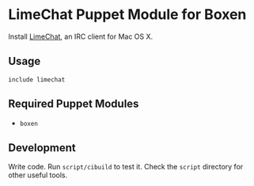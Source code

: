 # LimeChat Puppet Module for Boxen

Install [LimeChat](http://limechat.net/mac/), an IRC client for Mac OS X.

## Usage

```puppet
include limechat
```

## Required Puppet Modules

* `boxen`

## Development

Write code. Run `script/cibuild` to test it. Check the `script`
directory for other useful tools.
